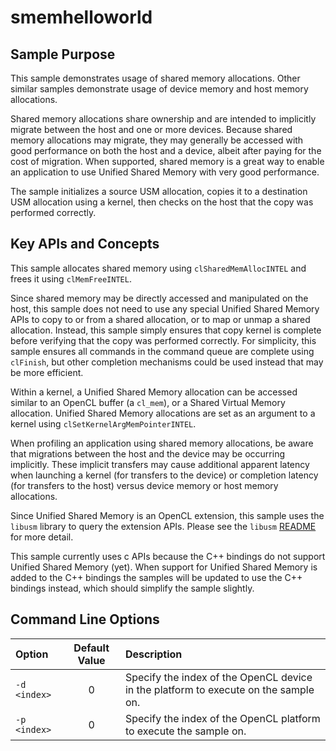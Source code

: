 # smemhelloworld

## Sample Purpose

This sample demonstrates usage of shared memory allocations.
Other similar samples demonstrate usage of device memory and host memory allocations.

Shared memory allocations share ownership and are intended to implicitly migrate between the host and one or more devices.
Because shared memory allocations may migrate, they may generally be accessed with good performance on both the host and a device, albeit after paying for the cost of migration.
When supported, shared memory is a great way to enable an application to use Unified Shared Memory with very good performance.

The sample initializes a source USM allocation, copies it to a destination USM allocation using a kernel, then checks on the host that the copy was performed correctly.

## Key APIs and Concepts

This sample allocates shared memory using `clSharedMemAllocINTEL` and frees it using `clMemFreeINTEL`.

Since shared memory may be directly accessed and manipulated on the host, this sample does not need to use any special Unified Shared Memory APIs to copy to or from a shared allocation, or to map or unmap a shared allocation.
Instead, this sample simply ensures that copy kernel is complete before verifying that the copy was performed correctly.
For simplicity, this sample ensures all commands in the command queue are complete using `clFinish`, but other completion mechanisms could be used instead that may be more efficient.

Within a kernel, a Unified Shared Memory allocation can be accessed similar to an OpenCL buffer (a `cl_mem`), or a Shared Virtual Memory allocation.
Unified Shared Memory allocations are set as an argument to a kernel using `clSetKernelArgMemPointerINTEL`.

When profiling an application using shared memory allocations, be aware that migrations between the host and the device may be occurring implicitly.
These implicit transfers may cause additional apparent latency when launching a kernel (for transfers to the device) or completion latency (for transfers to the host) versus device memory or host memory allocations.

Since Unified Shared Memory is an OpenCL extension, this sample uses the `libusm` library to query the extension APIs.
Please see the `libusm` [README](../libusm/README.md) for more detail.

This sample currently uses c APIs because the C++ bindings do not support Unified Shared Memory (yet).
When support for Unified Shared Memory is added to the C++ bindings the samples will be updated to use the C++ bindings instead, which should simplify the sample slightly.

## Command Line Options

| Option | Default Value | Description |
|:--|:-:|:--|
| `-d <index>` | 0 | Specify the index of the OpenCL device in the platform to execute on the sample on.
| `-p <index>` | 0 | Specify the index of the OpenCL platform to execute the sample on.
